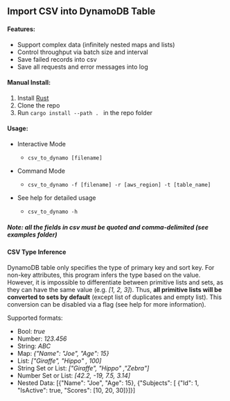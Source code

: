 ## Import CSV into DynamoDB Table

#### Features:

- Support complex data (infinitely nested maps and lists)
- Control throughput via batch size and interval
- Save failed records into csv
- Save all requests and error messages into log

#### Manual Install:

1. Install [Rust](https://www.rust-lang.org)
2. Clone the repo
3. Run `cargo install --path . ` in the repo folder


#### Usage:
- Interactive Mode
  
  - `csv_to_dynamo [filename]`
  
- Command Mode

    - `csv_to_dynamo -f [filename] -r [aws_region] -t [table_name]` 

- See help for detailed usage

    - `csv_to_dynamo -h`

        
    

##### Note: all the fields in csv must be quoted and comma-delimited (see examples folder)



#### CSV Type Inference

DynamoDB table only specifies the type of primary key and sort key. For non-key attributes, this program infers the type based on the value. However, it is impossible to differentiate between primitive lists and sets, as they can have the same value (e.g. *[1, 2, 3]*). Thus, **all primitive lists will be converted to sets by default** (except list of duplicates and empty list). This conversion can be disabled via a flag (see help for more information).

Supported formats:

* Bool: *true*
* Number: *123.456*
* String: *ABC*
* Map: *{"Name": "Joe", "Age": 15}*
* List: *["Giraffe", "Hippo" , 100]*
* String Set or List: *["Giraffe", "Hippo" ,"Zebra"]*
* Number Set or List: *[42.2, -19, 7.5, 3.14]*
* Nested Data: [{"Name": "Joe", "Age": 15}, {"Subjects": [ {"Id": 1, "IsActive": true, "Scores": [10, 20, 30]}]}] 



